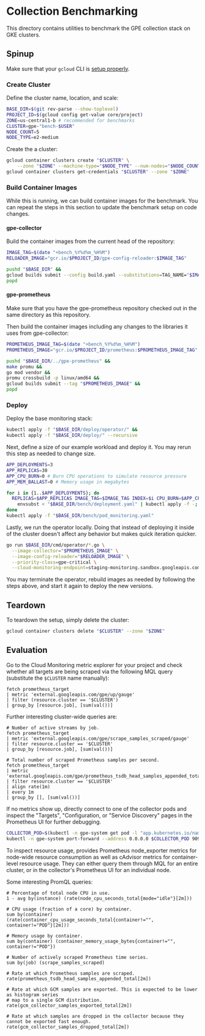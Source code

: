 # Collection Benchmarking

This directory contains utilities to benchmark the GPE collection stack on
GKE clusters.

## Spinup

Make sure that your `gcloud` CLI is [setup properly](https://cloud.google.com/sdk/docs/quickstart).

### Create Cluster

Define the cluster name, location, and scale:

```bash
BASE_DIR=$(git rev-parse --show-toplevel)
PROJECT_ID=$(gcloud config get-value core/project)
ZONE=us-central1-b # recommended for benchmarks
CLUSTER=gpe-"bench-$USER"
NODE_COUNT=5
NODE_TYPE=e2-medium
```

Create the a cluster:

```bash
gcloud container clusters create "$CLUSTER" \
    --zone "$ZONE" --machine-type="$NODE_TYPE" --num-nodes="$NODE_COUNT" &&
gcloud container clusters get-credentials "$CLUSTER" --zone "$ZONE"
```

### Build Container Images

While this is running, we can build container images for the benchmark. You can repeat
the steps in this section to update the benchmark setup on code changes.

#### gpe-collector

Build the container images from the current head of the repository:

```bash
IMAGE_TAG=$(date "+bench_%Y%d%m_%H%M")
RELOADER_IMAGE="gcr.io/$PROJECT_ID/gpe-config-reloader:$IMAGE_TAG"

pushd "$BASE_DIR" &&
gcloud builds submit --config build.yaml --substitutions=TAG_NAME="$IMAGE_TAG" &&
popd
```

#### gpe-prometheus

Make sure that you have the gpe-prometheus repository checked out in the same directory
as this repository.

Then build the container images including any changes to the libraries it uses from gpe-collector:

```bash
PROMETHEUS_IMAGE_TAG=$(date "+bench_%Y%d%m_%H%M")
PROMETHEUS_IMAGE="gcr.io/$PROJECT_ID/prometheus:$PROMETHEUS_IMAGE_TAG"

pushd "$BASE_DIR/../gpe-prometheus" &&
make promu &&
go mod vendor &&
promu crossbuild -p linux/amd64 &&
gcloud builds submit --tag "$PROMETHEUS_IMAGE" &&
popd
```

### Deploy

Deploy the base monitoring stack:

```bash
kubectl apply -f "$BASE_DIR/deploy/operator/" &&
kubectl apply -f "$BASE_DIR/deploy/" --recursive
```

Next, define a size of our example workload and deploy it. You may rerun this step
as needed to change size.

```bash
APP_DEPLOYMENTS=3
APP_REPLICAS=30
APP_CPU_BURN=0 # Burn CPU operations to simulate resource pressure
APP_MEM_BALLAST=0 # Memory usage in megabytes

for i in {1..$APP_DEPLOYMENTS}; do 
  REPLICAS=$APP_REPLICAS IMAGE_TAG=$IMAGE_TAG INDEX=$i CPU_BURN=$APP_CPU_BURN MEM_BALLAST=$APP_MEM_BALLAST \
    envsubst < "$BASE_DIR/bench/deployment.yaml" | kubectl apply -f -;
done
kubectl apply -f "$BASE_DIR/bench/pod_monitoring.yaml" 
```

Lastly, we run the operator locally. Doing that instead of deploying it inside of the cluster
doesn't affect any behavior but makes quick iteration quicker.

```bash
go run $BASE_DIR/cmd/operator/*.go \
  --image-collector="$PROMETHEUS_IMAGE" \
  --image-config-reloader="$RELOADER_IMAGE" \
  --priority-class=gpe-critical \
  --cloud-monitoring-endpoint=staging-monitoring.sandbox.googleapis.com:443
```

You may terminate the operator, rebuild images as needed by following the steps above, and
start it again to deploy the new versions.


## Teardown

To teardown the setup, simply delete the cluster:

```bash
gcloud container clusters delete "$CLUSTER" --zone "$ZONE"
```

## Evaluation

Go to the Cloud Monitoring metric explorer for your project and check whether all targets are
being scraped via the following MQL query (substitute the `$CLUSTER` name manually):

```
fetch prometheus_target
| metric 'external.googleapis.com/gpe/up/gauge'
| filter (resource.cluster == '$CLUSTER')
| group_by [resource.job], [sum(val())]
```

Further interesting cluster-wide queries are:

```
# Number of active streams by job.
fetch prometheus_target
| metric 'external.googleapis.com/gpe/scrape_samples_scraped/gauge'
| filter resource.cluster == '$CLUSTER'
| group_by [resource.job], [sum(val())]

# Total number of scraped Prometheus samples per second.
fetch prometheus_target
| metric 'external.googleapis.com/gpe/prometheus_tsdb_head_samples_appended_total/counter'
| filter resource.cluster == '$CLUSTER'
| align rate(1m)
| every 1m
| group_by [], [sum(val())]
```

If no metrics show up, directly connect to one of the collector pods and inspect the "Targets",
"Configuration, or "Service Discovery" pages in the Prometheus UI for further debugging.

```bash
COLLECTOR_POD=$(kubectl -n gpe-system get pod -l "app.kubernetes.io/name=collector" -o name | head -n 1)
kubectl -n gpe-system port-forward --address 0.0.0.0 $COLLECTOR_POD 9090
```

To inspect resource usage, provides Prometheus node_exporter metrics for node-wide resource consumption
as well as cAdvisor metrics for container-level resource usage. They can either query them through MQL
for an entire cluster, or in the collector's Prometheus UI for an individual node.

Some interesting PromQL queries:

```
# Percentage of total node CPU in use.
1 - avg by(instance) (rate(node_cpu_seconds_total{mode="idle"}[2m]))

# CPU usage (fraction of a core) by container.
sum by(container) (rate(container_cpu_usage_seconds_total{container!="", container!="POD"}[2m]))

# Memory usage by container.
sum by(container) (container_memory_usage_bytes{container!="", container!="POD"})

# Number of actively scraped Prometheus time series.
sum by(job) (scrape_samples_scraped)

# Rate at which Prometheus samples are scraped.
rate(prometheus_tsdb_head_samples_appended_total[2m])

# Rate at which GCM samples are exported. This is expected to be lower as histogram series
# map to a single GCM distribution.
rate(gcm_collector_samples_exported_total[2m])

# Rate at which samples are dropped in the collector because they cannot be exported fast enough.
rate(gcm_collector_samples_dropped_total[2m])
```
